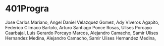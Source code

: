 # 401Progra
Jose Carlos Mariano, 
Angel Daniel Velazquez Gomez,
Ady Viveros Agapito,
Federico Climaco Bartolo,
Arturo Santiago Ponce Rosas,
Ulises Porcayo Caarbajal,
Luis Gerardo Porcayo Marcos,
Alejandro Camacho,
Samir Ulises Hernandez Medina,
Alejandro Camacho,
Samir Ulises Hernandez Medina,
